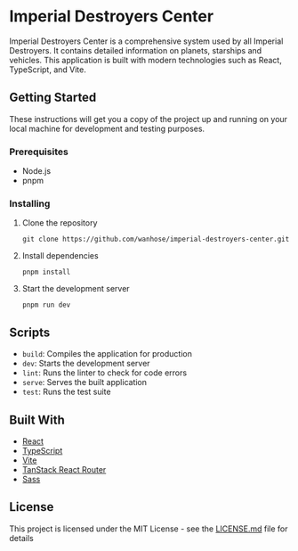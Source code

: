# Imperial Destroyers Center

Imperial Destroyers Center is a comprehensive system used by all Imperial Destroyers. It contains detailed information on planets, starships and vehicles. This application is built with modern technologies such as React, TypeScript, and Vite.

## Getting Started

These instructions will get you a copy of the project up and running on your local machine for development and testing purposes.

### Prerequisites

- Node.js
- pnpm

### Installing

1. Clone the repository
   ```
   git clone https://github.com/wanhose/imperial-destroyers-center.git
   ```
2. Install dependencies
   ```
   pnpm install
   ```
3. Start the development server
   ```
   pnpm run dev
   ```

## Scripts

- `build`: Compiles the application for production
- `dev`: Starts the development server
- `lint`: Runs the linter to check for code errors
- `serve`: Serves the built application
- `test`: Runs the test suite

## Built With

- [React](https://reactjs.org/)
- [TypeScript](https://www.typescriptlang.org/)
- [Vite](https://vitejs.dev/)
- [TanStack React Router](https://tanstack.com/router/)
- [Sass](https://sass-lang.com/)

## License

This project is licensed under the MIT License - see the [LICENSE.md](LICENSE.md) file for details
